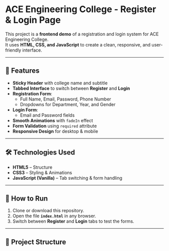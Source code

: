 # ACE Engineering College - Register & Login Page

This project is a **frontend demo** of a registration and login system for ACE Engineering College.  
It uses **HTML, CSS, and JavaScript** to create a clean, responsive, and user-friendly interface.

---

## 📌 Features
- **Sticky Header** with college name and subtitle  
- **Tabbed Interface** to switch between **Register** and **Login**  
- **Registration Form**:
  - Full Name, Email, Password, Phone Number
  - Dropdowns for Department, Year, and Gender
- **Login Form**:
  - Email and Password fields
- **Smooth Animations** with `fadeIn` effect  
- **Form Validation** using `required` attribute  
- **Responsive Design** for desktop & mobile  

---

## 🛠️ Technologies Used
- **HTML5** – Structure  
- **CSS3** – Styling & Animations  
- **JavaScript (Vanilla)** – Tab switching & form handling  

---

## 🚀 How to Run
1. Clone or download this repository.  
2. Open the file **`index.html`** in any browser.  
3. Switch between **Register** and **Login** tabs to test the forms.  

---

## 📂 Project Structure
